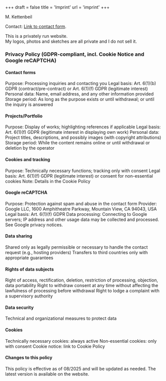 +++
draft = false
title = 'Imprint'
url = 'imprint'
+++

M. Kettenbeil

Contact:
[Link to contact form](https://kettenbeil.com/en/contact).

This is a privately run website.  
My logos, photos and sketches are all private and I do not sell it.


### Privacy Policy (GDPR-compliant, incl. Cookie Notice and Google reCAPTCHA)

#### Contact forms
Purpose: Processing inquiries and contacting you
Legal basis: Art. 6(1)(b) GDPR (contract/pre-contract) or Art. 6(1)(f) GDPR (legitimate interest)
Personal data: Name, email address, and any other information provided
Storage period: As long as the purpose exists or until withdrawal; or until the inquiry is answered


#### Projects/Portfolio
Purpose: Display of works; highlighting references if applicable
Legal basis: Art. 6(1)(f) GDPR (legitimate interest in displaying own work)
Personal data: Project titles, descriptions, and possibly images (with copyright attributions)
Storage period: While the content remains online or until withdrawal or deletion by the operator

#### Cookies and tracking
Purpose: Technically necessary functions; tracking only with consent
Legal basis: Art. 6(1)(f) GDPR (legitimate interest) or consent for non-essential cookies
Note: Details in the Cookie Policy

#### Google reCAPTCHA
Purpose: Protection against spam and abuse in the contact form
Provider: Google LLC, 1600 Amphitheatre Parkway, Mountain View, CA 94043, USA
Legal basis: Art. 6(1)(f) GDPR
Data processing: Connecting to Google servers; IP address and other usage data may be collected and processed. See Google privacy notices.

#### Data sharing
Shared only as legally permissible or necessary to handle the contact request (e.g., hosting providers)
Transfers to third countries only with appropriate guarantees

#### Rights of data subjects
Right of access, rectification, deletion, restriction of processing, objection, data portability
Right to withdraw consent at any time without affecting the lawfulness of processing before withdrawal
Right to lodge a complaint with a supervisory authority

#### Data security
Technical and organizational measures to protect data

#### Cookies
Technically necessary cookies: always active
Non-essential cookies: only with consent
Cookie notice: link to Cookie Policy

#### Changes to this policy
This policy is effective as of 08/2025 and will be updated as needed. The latest version is available on the website.
